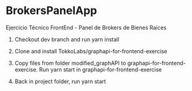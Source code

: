 # BrokersPanelApp
Ejercicio Técnico FrontEnd - Panel de Brokers de Bienes Raíces

1. Checkout dev branch and run yarn install

2. Clone and install TokkoLabs/graphapi-for-frontend-exercise 

3. Copy files from folder modified_graphAPI to graphapi-for-frontend-exercise. Run yarn start in graphapi-for-frontend-exercise

4. Back in project folder, run yarn start
